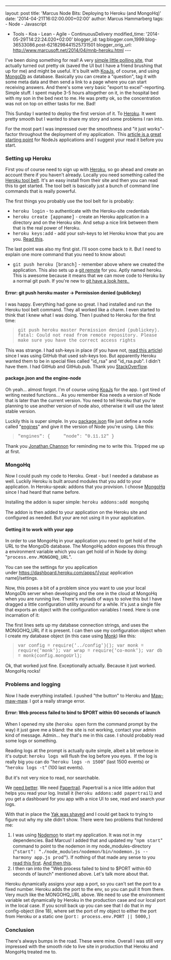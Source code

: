 ---
layout: post
title: 'Marcus Node Bits: Deploying to Heroku (and
MongoHq)'
date: '2014-04-21T16:02:00.000+02:00'
author: Marcus
Hammarberg
tags: - Node - Javascript
   - Tools - Koa - Lean - Agile -
ContinuousDelivery modified_time: '2014-05-29T14:22:24.020+02:00'
blogger_id: tag:blogger.com,1999:blog-36533086.post-6218298441525731501
blogger_orig_url: http://www.marcusoft.net/2014/04/mnb-heroku.html ---

<div dir="ltr" style="text-align: left;" trbidi="on">

I've been doing something for real! A very
<a href="http://warm-brushlands-9555.herokuapp.com/"
target="_blank">simple little polling site</a>, that actually turned out
pretty ok (saved the UI but I have a friend brushing that up for me) and
might be useful.
It's built with
<a href="http://www.koajs.com/" target="_blank">KoaJs</a>, of course,
and using
<a href="http://mongodb.github.io/" target="_blank">MongoDb</a> as
database. Basically you can create a "question", tag it with some meta
data and then send a link to a page where you can start receiving
answers. And there's some very basic "export to excel"-reporting. Simple
stuff. I spent maybe 3-5 hours altogether on it, in the hospital bed
with my son in the bed next to me. He was pretty ok, so the
concentration was not on top on either tasks for me. Bad!

This Sunday I wanted to deploy the first version of it. To
<a href="http://www.heroku.com/" target="_blank">Heroku</a>. It went
pretty smooth but I wanted to share my story and some problems I ran
into.



<div style="text-align: left;">

For the most part I was impressed over the smoothness and "it just
works"-factor throughout the deployment of my application.  This <a
href="https://devcenter.heroku.com/articles/getting-started-with-nodejs"
target="_blank">article is a great starting point</a> for NodeJs
applications and I suggest your read it before you start. 

</div>

### Setting up Heroku

First you of course need to sign up
with <a href="http://www.heroku.com/" target="_blank">Heroku</a>, so go
ahead and create an account there if you haven't already.
Locally you need something called the
<a href="https://toolbelt.heroku.com/" target="_blank">Heroku tool
belt</a>. It's an easy install from their site and then you can read
this to get started. The tool belt is basically just a bunch of command
line commands that is really powerful.

The first things you probably use the tool belt for is probably:

-   <span style="font-family: Courier New, Courier, monospace;">heroku
    login</span> - to authenticate with the Heroku-site credentials
-   <span style="font-family: Courier New, Courier, monospace;">heroku
    create \[appname\]</span> - create an Heroku application in a
    directory and on the Heroku site. And setup a nice link between them
    that is the real power of Heroku. 
-   <span style="font-family: Courier New, Courier, monospace;">heroku
    keys:add</span> - add your ssh-keys to let Heroku know that you are
    you. <a href="https://devcenter.heroku.com/articles/keys"
    target="_blank">Read this</a>.

The last point was also my first gist. I'll soon come back to it. But I
need to explain one more command that you need to know about:

-   <span style="font-family: Courier New, Courier, monospace;">git push
    heroku \[branch\]</span> - remember above where we created the
    application. This also sets up a
    <a href="http://gitref.org/remotes/" target="_blank">git remote</a>
    for you. Aptly named heroku. This is awesome because it means that
    we can move code to Heroku by a normal git push. If you're new to
    <a href="http://www.marcusoft.net/2014/02/mnb-git.html"
    target="_blank">git have a look here. </a>

#### Error: git push heroku master -\> Permission denied (publickey)

<div>

I was happy. Everything had gone so great. I had installed and run the
Heroku tool belt command. They all worked like a charm. I even started
to think that I knew what I was doing. Then I pushed to Heroku for the
first time:

</div>

> <span style="font-family: Courier New, Courier, monospace;">git push
> heroku master
> Permission denied (publickey).
> fatal: Could not read from remote repository.
> Please make sure you have the correct access rights</span>

This was strange. I had ssh-keys in place (if you have not,
<a href="https://devcenter.heroku.com/articles/keys"
target="_blank">read this article</a>) since I was using GitHub that
used ssh-keys too. But apparently Heroku wanted them to be in special
files called "id_rsa" and "id_rsa.pub". I didn't have them. I had GitHub
and GitHub.pub. Thank you <a
href="http://stackoverflow.com/questions/17626944/heroku-permission-denied-publickey-fatal-could-not-read-from-remote-reposito"
target="_blank">StackOverflow</a>.

#### package.json and the engine-node

<div>

Oh yeah... almost forgot. I'm of course using
<a href="http://www.marcusoft.net/2014/03/koaintro.html"
target="_blank">KoaJs</a> for the app. I got tired of writing nested
functions... As you remember Koa needs a version of Node that is later
than the current version. You need to tell Heroku that you're planning
to use another version of node also, otherwise it will use the latest
stable version.

</div>

<div>



</div>

<div>

Luckily this is super simple. In you
[package.json](http://www.marcusoft.net/2014/02/mnb-packagejson.html) file
just define a node called
"<a href="https://www.npmjs.org/doc/json.html#engines"
target="_blank">engines</a>" and give it the version of Node you're
using. Like this:

</div>

<div>

> <span style="font-family: Courier New, Courier, monospace;">"engines":
> {
>     "node": "0.11.12"
> }</span>

</div>

<div style="text-align: left;">

Thank you [Jonathan Channon](https://twitter.com/jchannon) for reminding
me to write this. Tripped me up at first. 

</div>

### MongoHq

<div>

Now I could push my code to Heroku. Great - but I needed a database as
well. Luckily Heroku is built around modules that you add to your
application. In Heroku-speak: addons that you provision. I choose
<a href="https://addons.heroku.com/mongohq" target="_blank">MongoHq</a>
since I had heard that name before. 

</div>

<div>



</div>

<div>

Installing the addon is super simple: <span
style="font-family: Courier New, Courier, monospace;">heroku addons:add
mongohq</span>

</div>

<div style="text-align: left;">

The addon is then added to your application on the Heroku site and
configured as needed. But your are not using it in your application. 

</div>

#### Getting it to work with your app

<div>

In order to use MongoHq in your application you need to get hold of the
URL to the MongoDb database. The MongoHq addon exposes this through
a environment variable which you can get hold of in Node by doing:
"<span
style="font-family: Courier New, Courier, monospace;">process.env.MONGOHQ_URL</span>".

</div>

<div>

You can see the settings for you application
under https://dashboard.heroku.com/apps/\[your application
name\]/settings.

</div>

<div>



</div>

<div>

Now, this poses a bit of a problem since you want to use your local
MongoDb server when developing and the one in the cloud at MongoHq when
you are running live. There's myriads of ways to solve this but I have
dragged a little configuration utility around for a while. It's just a
single file that exports an object with the configuration variables I
need. Here is one incarnation of it:

</div>

<div>

</div>

<div>

The first lines sets up my database connection strings, and uses the
MONGOHQ_URL if it is present. I can then use my configuration object
when I create my database object (in this case using
<a href="http://www.marcusoft.net/2014/02/mnb-monk.html"
target="_blank">Monk</a>) like this:

> <span style="font-family: Courier New, Courier, monospace;">var config
> = require('../config')();
> var monk = require('monk');
> var wrap = require('co-monk');
> var db = monk(config.mongoUrl);</span>

</div>

<div>

Ok, that worked just fine. Exceptionally actually. Because it just
worked. MongoHq rocks!

</div>

### Problems and logging

<div>

Now I hade everything installed. I pushed "the button" to Heroku and
<a href="http://sadtrombone.com/?play=true"
target="_blank">Maw-maw-maw</a>. I got a really strange error.

</div>

#### Error: Web process failed to bind to $PORT within 60 seconds of launch

<div>

When I opened my site (<span
style="font-family: Courier New, Courier, monospace;">heroku open</span>
form the command prompt by the way) it just gave me a bland: the site is
not working, contact your admin kind of message. Admin... hey that's me
in this case. I should probably read some logs or something. 

</div>

<div style="text-align: left;">



</div>

<div style="text-align: left;">

Reading logs at the prompt is actually quite simple, albeit a bit
verbose in it's output: <span
style="font-family: Courier New, Courier, monospace;">heroku logs
</span>will flush the log before you eyes.  If the log is really big you
can do "<span
style="font-family: Courier New, Courier, monospace;">heroku logs -n
1500</span>" (last 1500 events) or "<span
style="font-family: Courier New, Courier, monospace;">heroku logs
-t</span>" (100 last events). 

</div>

<div>

But it's not very nice to read, nor searchable. 

</div>

<div>



</div>

<div>

We <a href="http://www.marcusoft.net/2014/04/lookingForBetter.html"
target="_blank">need better</a>. We need
<a href="https://addons.heroku.com/papertrail"
target="_blank">Papertrail</a>. Papertrail is a nice little addon that
helps you read your log. Install it (<span
style="font-family: Courier New, Courier, monospace;">heroku addons:add
papertrail</span>) and you get a dashboard for you app with a nice UI to
see, read and search your logs. 

</div>

<div>



</div>

<div>

With that in place the <a
href="http://www.hanselman.com/blog/YakShavingDefinedIllGetThatDoneAsSoonAsIShaveThisYak.aspx"
target="_blank">Yak was shaved</a> and I could get back to trying to
figure out why my site didn't show. There were two problems that
hindered me:

</div>

<div>

1.  I was using
    <a href="https://github.com/remy/nodemon" target="_blank">Nodemon</a>
    to start my application. It was not in my dependencies. Bad Marcus!
    I added that and updated my "<span
    style="font-family: Courier New, Courier, monospace;">npm
    start</span>" command to point to the nodemon in my
    node_modules-directory (<span
    style="font-family: Courier New, Courier, monospace;">"start":
    "./node_modules/nodemon/bin/nodemon.js --harmony app.js
    prod"</span>).
    If nothing of that made any sense to you
    <a href="http://www.marcusoft.net/2014/02/mnb-packagejson.html"
    target="_blank">read this first</a>.
    <a href="http://www.marcusoft.net/2014/02/mnb-npm.html"
    target="_blank">And then this</a>.
2.  I then ran into the "Web process failed to bind to $PORT within 60
    seconds of launch" mentioned above. Let's talk more about that. 

<div>

Heroku dynamically assigns your app a port, so you can't set the port to
a fixed number. Heroku adds the port to the env, so you can pull it from
there. Very much like the MONGOHQ_URL above. We need to use the
environment variable set dynamically by Heroku in the production case
and our local port in the local case. If you scroll back up you can see
that I do that in my config-object (line 18), where set the port of my
object to either the port from Heroku or a static one (<span
style="font-family: Courier New, Courier, monospace;">port:
process.env.PORT \|\| 5000,</span>)

</div>

### Conclusion

</div>

<div>

There's always bumps in the road. These were mine. Overall I was still
very impressed with the smooth ride to live site in production that
Heroku and MongoHq treated me to. 

</div>

</div>
